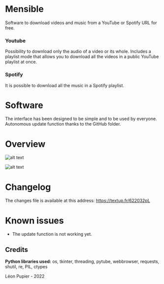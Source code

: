 # Mensible
Software to download videos and music from a YouTube or Spotify URL for free.

### Youtube
Possibility to download only the audio of a video or its whole.
Includes a playlist mode that allows you to download all the videos in a public YouTube playlist at once.

### Spotify
It is possible to download all the music in a Spotify playlist.

# Software
The interface has been designed to be simple and to be used by everyone.
Autonomous update function thanks to the GitHub folder.

# Overview
![alt text](https://github.com/LeonPupier/YouTube-Downloader/blob/main/Content/img1.png?raw=true)

![alt text](https://github.com/LeonPupier/YouTube-Downloader/blob/main/Content/img2.png?raw=true)

# Changelog
The changes file is available at this address: https://textup.fr/622032pL

# Known issues
  - The update function is not working yet.

## Credits
__Python libraries used:__ os, tkinter, threading, pytube, webbrowser, requests, shutil, re, PIL, ctypes

Léon Pupier - 2022
